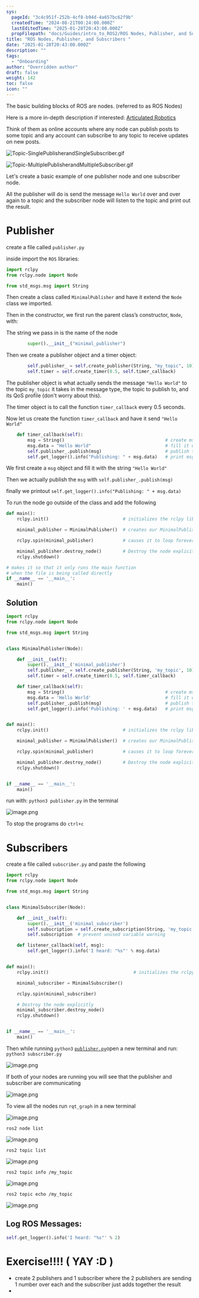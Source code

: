 ```yaml
---
sys:
  pageId: "3c4c951f-252b-4cf8-b94d-4a657bc62f9b"
  createdTime: "2024-08-21T00:24:00.000Z"
  lastEditedTime: "2025-01-28T20:43:00.000Z"
  propFilepath: "docs/Guides/intro_to_ROS2/ROS Nodes, Publisher, and Subscribers .md"
title: "ROS Nodes, Publisher, and Subscribers "
date: "2025-01-28T20:43:00.000Z"
description: ""
tags:
  - "Onboarding"
author: "Overridden author"
draft: false
weight: 142
toc: false
icon: ""
---
```


The basic building blocks of ROS are nodes. (referred to as ROS Nodes)

Here is a more in-depth description if interested: [Articulated Robotics](https://articulatedrobotics.xyz/tutorials/ready-for-ros/ros-overview#2-nodes)

Think of them as online accounts where any node can publish posts to some topic and any account can subscribe to any topic to receive updates on new posts.

![Topic-SinglePublisherandSingleSubscriber.gif](https://docs.ros.org/en/humble/_images/Topic-SinglePublisherandSingleSubscriber.gif)

![Topic-MultiplePublisherandMultipleSubscriber.gif](https://docs.ros.org/en/humble/_images/Topic-MultiplePublisherandMultipleSubscriber.gif)

Let's create a basic example of one publisher node and one subscriber node.

All the publisher will do is send the message `Hello World` over and over again to a topic and the subscriber node will listen to the topic and print out the result.

# Publisher

create a file called `publisher.py` 

inside import the `ROS` libraries:

```python
import rclpy
from rclpy.node import Node

from std_msgs.msg import String
```

Then create a class called `MinimalPublisher` and have it extend the `Node` class we imported.

Then in the constructor, we first run the parent class’s constructor, `Node`, with:

The string we pass in is the name of the node

```python
        super().__init__("minimal_publisher")
```

Then we create a publisher object and a timer object:

```python
        self.publisher_ = self.create_publisher(String, "my_topic", 10)
        self.timer = self.create_timer(0.5, self.timer_callback)
```

The publisher object is what actually sends the message `"Hello World"` to the topic `my_topic` it takes in the message type, the topic to publish to, and its QoS profile (don't worry about this).

The timer object is to call the function `timer_callback` every 0.5 seconds.

Now let us create the function `timer_callback` and have it send `"Hello World"`

```python
    def timer_callback(self):
        msg = String()                                      # create msg object
        msg.data = "Hello World"                            # fill it with data
        self.publisher_.publish(msg)                        # publish the message
        self.get_logger().info("Publishing: " + msg.data)   # print msg
```

We first create a `msg` object and fill it with the string `"Hello World"`

Then we actually publish the `msg` with `self.publisher_.publish(msg)`

finally we printout `self.get_logger().info("Publishing: " + msg.data)`

To run the node go outside of the class and add the following

```python
def main():
    rclpy.init()                            # initializes the rclpy library

    minimal_publisher = MinimalPublisher()  # creates our MinimalPublisher object

    rclpy.spin(minimal_publisher)           # causes it to loop forever

    minimal_publisher.destroy_node()        # Destroy the node explicitly
    rclpy.shutdown()

# makes it so that it only runs the main function
# when the file is being called directly
if __name__ == '__main__': 
    main()
```

## Solution

```python
import rclpy
from rclpy.node import Node

from std_msgs.msg import String


class MinimalPublisher(Node):

    def __init__(self):
        super().__init__('minimal_publisher')
        self.publisher_ = self.create_publisher(String, 'my_topic', 10)
        self.timer = self.create_timer(0.5, self.timer_callback)

    def timer_callback(self):
        msg = String()                                      # create msg object
        msg.data = 'Hello World'                            # fill it with data
        self.publisher_.publish(msg)                        # publish the message
        self.get_logger().info('Publishing: ' + msg.data)   # print msg


def main():
    rclpy.init()                            # initializes the rclpy library

    minimal_publisher = MinimalPublisher()  # creates our MinimalPublisher object

    rclpy.spin(minimal_publisher)           # causes it to loop forever

    minimal_publisher.destroy_node()        # Destroy the node explicitly
    rclpy.shutdown()


if __name__ == '__main__':
    main()
```

run with: `python3 publisher.py` in the terminal

![image.png](https://prod-files-secure.s3.us-west-2.amazonaws.com/d518164a-d88e-44d1-a4ee-3adb3bd8bce0/9214accb-ad5b-44f1-a31c-b3167c59138b/image.png?X-Amz-Algorithm=AWS4-HMAC-SHA256&X-Amz-Content-Sha256=UNSIGNED-PAYLOAD&X-Amz-Credential=ASIAZI2LB46663K3EQDK%2F20250319%2Fus-west-2%2Fs3%2Faws4_request&X-Amz-Date=20250319T110718Z&X-Amz-Expires=3600&X-Amz-Security-Token=IQoJb3JpZ2luX2VjEBsaCXVzLXdlc3QtMiJHMEUCIQDSfoj3puxGepSc%2Bx7ajUfQeNmxFRuk5yg2vOGy%2BkRSswIgaMp6rgqHMHhX%2FMOgvWey1CgQvzuXwxaEVf%2FaWB3otR0q%2FwMIdBAAGgw2Mzc0MjMxODM4MDUiDOAr7jPpfa7oC2p5hyrcAxY%2BBmSc3o9VINFfN3BFSztccinvpkmUP%2BZIGcijI49rFUZEKpLZ8%2B%2F9IM39onippoCNNtN2ixGSwf%2FUBhXw99%2BNpUzFtNU6GHOmM%2FhbN12yIo%2FWk4xkx7xlTeeTx0i5QPv19viQ%2FD75o%2BWkVewG3qyTXFbAWJxPJe%2FsDJh%2BaxeVnnatCcAeKJnlRUvSsAENrlMPrPhKqxm%2BmBrwP3FObo6Rfg8CJdQIb5rtNfJ7w1vQ2s5KKIRckuV504Hh%2FsYFCHJBJCgSWgIWq4FqnYB9yw1qGp9UF4eFCnv0e1eT1DrCcoUSXvkMVf%2BMmVfito0HIj4ZQqasFIfy%2B9TIfhSm473pcNjqVrPHFUsaoNXim4W98J7kwXY0L0B%2BHN3qedIa3tZ10J542%2FGDD5nJHWLrwUEYOHDFoyKZPZmJTc4vQr8C3lZSQbB%2BndoJmQjYSz5UJKcdcIJI1L3nZ5r0vH6PjwzXAEjxoUnHkRJrTPtgxKA9IMkUkhAZ97eBr9QFMagqHKvzdChYdBTyCLPFg9PhF6tTq53XThXa%2BSBF7IzM8uBAIFd5zfwcuxMeXQaHRp6kfmlDRmPTiosTomIR3QbpMVa9qsUi48XCgW%2B5kYpnvhpbmVu1QujFho6i2ruGMODA6r4GOqUBWbBl9xOnrmbr9vq3DfD3oTB2MnOBZnZzpgVe3VccypzYSn7e2HuTwKt9ujPML4D%2BjPUFw%2BLb5X72%2B%2FQA7rTX5RJapfZFIX26sT7zfqI0AQNPGmvWR0VZt4cgh%2FugLO6tH5HFWaMgCbx3Sau%2B8lCRB%2BFvXvoTKa140odsrvoO%2ByVP%2Bs5E6CXbQuKJk%2FgKcXyM2GJSn11qI1Wa98Cy0DzFNWOTQg2Q&X-Amz-Signature=ab5963495f5d08ec87dd915f411ba82ff803b4da702b71e3eb8adcdb6308a39d&X-Amz-SignedHeaders=host&x-id=GetObject)

To stop the programs do `ctrl+c`

# Subscribers

create a file called `subscriber.py` and paste the following

```python
import rclpy
from rclpy.node import Node

from std_msgs.msg import String


class MinimalSubscriber(Node):

    def __init__(self):
        super().__init__('minimal_subscriber')
        self.subscription = self.create_subscription(String, 'my_topic', self.listener_callback, 10)
        self.subscription  # prevent unused variable warning

    def listener_callback(self, msg):
        self.get_logger().info('I heard: "%s"' % msg.data)


def main():
    rclpy.init()                                # initializes the rclpy library

    minimal_subscriber = MinimalSubscriber()

    rclpy.spin(minimal_subscriber)

    # Destroy the node explicitly
    minimal_subscriber.destroy_node()
    rclpy.shutdown()


if __name__ == '__main__':
    main()
```

Then while running `python3` [`publisher.py`](http://publisher.py/)open a new terminal and run: `python3 subscriber.py` 

![image.png](https://prod-files-secure.s3.us-west-2.amazonaws.com/d518164a-d88e-44d1-a4ee-3adb3bd8bce0/611fccf2-c738-4dbd-94e9-98f209092866/image.png?X-Amz-Algorithm=AWS4-HMAC-SHA256&X-Amz-Content-Sha256=UNSIGNED-PAYLOAD&X-Amz-Credential=ASIAZI2LB46663K3EQDK%2F20250319%2Fus-west-2%2Fs3%2Faws4_request&X-Amz-Date=20250319T110718Z&X-Amz-Expires=3600&X-Amz-Security-Token=IQoJb3JpZ2luX2VjEBsaCXVzLXdlc3QtMiJHMEUCIQDSfoj3puxGepSc%2Bx7ajUfQeNmxFRuk5yg2vOGy%2BkRSswIgaMp6rgqHMHhX%2FMOgvWey1CgQvzuXwxaEVf%2FaWB3otR0q%2FwMIdBAAGgw2Mzc0MjMxODM4MDUiDOAr7jPpfa7oC2p5hyrcAxY%2BBmSc3o9VINFfN3BFSztccinvpkmUP%2BZIGcijI49rFUZEKpLZ8%2B%2F9IM39onippoCNNtN2ixGSwf%2FUBhXw99%2BNpUzFtNU6GHOmM%2FhbN12yIo%2FWk4xkx7xlTeeTx0i5QPv19viQ%2FD75o%2BWkVewG3qyTXFbAWJxPJe%2FsDJh%2BaxeVnnatCcAeKJnlRUvSsAENrlMPrPhKqxm%2BmBrwP3FObo6Rfg8CJdQIb5rtNfJ7w1vQ2s5KKIRckuV504Hh%2FsYFCHJBJCgSWgIWq4FqnYB9yw1qGp9UF4eFCnv0e1eT1DrCcoUSXvkMVf%2BMmVfito0HIj4ZQqasFIfy%2B9TIfhSm473pcNjqVrPHFUsaoNXim4W98J7kwXY0L0B%2BHN3qedIa3tZ10J542%2FGDD5nJHWLrwUEYOHDFoyKZPZmJTc4vQr8C3lZSQbB%2BndoJmQjYSz5UJKcdcIJI1L3nZ5r0vH6PjwzXAEjxoUnHkRJrTPtgxKA9IMkUkhAZ97eBr9QFMagqHKvzdChYdBTyCLPFg9PhF6tTq53XThXa%2BSBF7IzM8uBAIFd5zfwcuxMeXQaHRp6kfmlDRmPTiosTomIR3QbpMVa9qsUi48XCgW%2B5kYpnvhpbmVu1QujFho6i2ruGMODA6r4GOqUBWbBl9xOnrmbr9vq3DfD3oTB2MnOBZnZzpgVe3VccypzYSn7e2HuTwKt9ujPML4D%2BjPUFw%2BLb5X72%2B%2FQA7rTX5RJapfZFIX26sT7zfqI0AQNPGmvWR0VZt4cgh%2FugLO6tH5HFWaMgCbx3Sau%2B8lCRB%2BFvXvoTKa140odsrvoO%2ByVP%2Bs5E6CXbQuKJk%2FgKcXyM2GJSn11qI1Wa98Cy0DzFNWOTQg2Q&X-Amz-Signature=9c10bbcad10295b38420f88a8cb1c70b3da163b4b6ce7895a021b11713cfe067&X-Amz-SignedHeaders=host&x-id=GetObject)

If both of your nodes are running you will see that the publisher and subscriber are communicating

![image.png](https://prod-files-secure.s3.us-west-2.amazonaws.com/d518164a-d88e-44d1-a4ee-3adb3bd8bce0/eea428b5-1cf0-43bb-a30b-81cbaf6c5c78/image.png?X-Amz-Algorithm=AWS4-HMAC-SHA256&X-Amz-Content-Sha256=UNSIGNED-PAYLOAD&X-Amz-Credential=ASIAZI2LB46663K3EQDK%2F20250319%2Fus-west-2%2Fs3%2Faws4_request&X-Amz-Date=20250319T110718Z&X-Amz-Expires=3600&X-Amz-Security-Token=IQoJb3JpZ2luX2VjEBsaCXVzLXdlc3QtMiJHMEUCIQDSfoj3puxGepSc%2Bx7ajUfQeNmxFRuk5yg2vOGy%2BkRSswIgaMp6rgqHMHhX%2FMOgvWey1CgQvzuXwxaEVf%2FaWB3otR0q%2FwMIdBAAGgw2Mzc0MjMxODM4MDUiDOAr7jPpfa7oC2p5hyrcAxY%2BBmSc3o9VINFfN3BFSztccinvpkmUP%2BZIGcijI49rFUZEKpLZ8%2B%2F9IM39onippoCNNtN2ixGSwf%2FUBhXw99%2BNpUzFtNU6GHOmM%2FhbN12yIo%2FWk4xkx7xlTeeTx0i5QPv19viQ%2FD75o%2BWkVewG3qyTXFbAWJxPJe%2FsDJh%2BaxeVnnatCcAeKJnlRUvSsAENrlMPrPhKqxm%2BmBrwP3FObo6Rfg8CJdQIb5rtNfJ7w1vQ2s5KKIRckuV504Hh%2FsYFCHJBJCgSWgIWq4FqnYB9yw1qGp9UF4eFCnv0e1eT1DrCcoUSXvkMVf%2BMmVfito0HIj4ZQqasFIfy%2B9TIfhSm473pcNjqVrPHFUsaoNXim4W98J7kwXY0L0B%2BHN3qedIa3tZ10J542%2FGDD5nJHWLrwUEYOHDFoyKZPZmJTc4vQr8C3lZSQbB%2BndoJmQjYSz5UJKcdcIJI1L3nZ5r0vH6PjwzXAEjxoUnHkRJrTPtgxKA9IMkUkhAZ97eBr9QFMagqHKvzdChYdBTyCLPFg9PhF6tTq53XThXa%2BSBF7IzM8uBAIFd5zfwcuxMeXQaHRp6kfmlDRmPTiosTomIR3QbpMVa9qsUi48XCgW%2B5kYpnvhpbmVu1QujFho6i2ruGMODA6r4GOqUBWbBl9xOnrmbr9vq3DfD3oTB2MnOBZnZzpgVe3VccypzYSn7e2HuTwKt9ujPML4D%2BjPUFw%2BLb5X72%2B%2FQA7rTX5RJapfZFIX26sT7zfqI0AQNPGmvWR0VZt4cgh%2FugLO6tH5HFWaMgCbx3Sau%2B8lCRB%2BFvXvoTKa140odsrvoO%2ByVP%2Bs5E6CXbQuKJk%2FgKcXyM2GJSn11qI1Wa98Cy0DzFNWOTQg2Q&X-Amz-Signature=693eb50850fd230b8b1525666558e603949089b22077d78da9cd94767c330e74&X-Amz-SignedHeaders=host&x-id=GetObject)

To view all the nodes run `rqt_graph` in a new terminal

![image.png](https://prod-files-secure.s3.us-west-2.amazonaws.com/d518164a-d88e-44d1-a4ee-3adb3bd8bce0/1d98e964-4318-4d62-b5c4-8c8f78368598/image.png?X-Amz-Algorithm=AWS4-HMAC-SHA256&X-Amz-Content-Sha256=UNSIGNED-PAYLOAD&X-Amz-Credential=ASIAZI2LB46663K3EQDK%2F20250319%2Fus-west-2%2Fs3%2Faws4_request&X-Amz-Date=20250319T110718Z&X-Amz-Expires=3600&X-Amz-Security-Token=IQoJb3JpZ2luX2VjEBsaCXVzLXdlc3QtMiJHMEUCIQDSfoj3puxGepSc%2Bx7ajUfQeNmxFRuk5yg2vOGy%2BkRSswIgaMp6rgqHMHhX%2FMOgvWey1CgQvzuXwxaEVf%2FaWB3otR0q%2FwMIdBAAGgw2Mzc0MjMxODM4MDUiDOAr7jPpfa7oC2p5hyrcAxY%2BBmSc3o9VINFfN3BFSztccinvpkmUP%2BZIGcijI49rFUZEKpLZ8%2B%2F9IM39onippoCNNtN2ixGSwf%2FUBhXw99%2BNpUzFtNU6GHOmM%2FhbN12yIo%2FWk4xkx7xlTeeTx0i5QPv19viQ%2FD75o%2BWkVewG3qyTXFbAWJxPJe%2FsDJh%2BaxeVnnatCcAeKJnlRUvSsAENrlMPrPhKqxm%2BmBrwP3FObo6Rfg8CJdQIb5rtNfJ7w1vQ2s5KKIRckuV504Hh%2FsYFCHJBJCgSWgIWq4FqnYB9yw1qGp9UF4eFCnv0e1eT1DrCcoUSXvkMVf%2BMmVfito0HIj4ZQqasFIfy%2B9TIfhSm473pcNjqVrPHFUsaoNXim4W98J7kwXY0L0B%2BHN3qedIa3tZ10J542%2FGDD5nJHWLrwUEYOHDFoyKZPZmJTc4vQr8C3lZSQbB%2BndoJmQjYSz5UJKcdcIJI1L3nZ5r0vH6PjwzXAEjxoUnHkRJrTPtgxKA9IMkUkhAZ97eBr9QFMagqHKvzdChYdBTyCLPFg9PhF6tTq53XThXa%2BSBF7IzM8uBAIFd5zfwcuxMeXQaHRp6kfmlDRmPTiosTomIR3QbpMVa9qsUi48XCgW%2B5kYpnvhpbmVu1QujFho6i2ruGMODA6r4GOqUBWbBl9xOnrmbr9vq3DfD3oTB2MnOBZnZzpgVe3VccypzYSn7e2HuTwKt9ujPML4D%2BjPUFw%2BLb5X72%2B%2FQA7rTX5RJapfZFIX26sT7zfqI0AQNPGmvWR0VZt4cgh%2FugLO6tH5HFWaMgCbx3Sau%2B8lCRB%2BFvXvoTKa140odsrvoO%2ByVP%2Bs5E6CXbQuKJk%2FgKcXyM2GJSn11qI1Wa98Cy0DzFNWOTQg2Q&X-Amz-Signature=19613b5d78322a3c1e1dfbfe99f11d10af85ad211fdea08e29bf9fa07ce0929c&X-Amz-SignedHeaders=host&x-id=GetObject)

`ros2 node list`

![image.png](https://prod-files-secure.s3.us-west-2.amazonaws.com/d518164a-d88e-44d1-a4ee-3adb3bd8bce0/680ac8cf-e6d9-4164-9ece-5b9a6fccffee/image.png?X-Amz-Algorithm=AWS4-HMAC-SHA256&X-Amz-Content-Sha256=UNSIGNED-PAYLOAD&X-Amz-Credential=ASIAZI2LB46663K3EQDK%2F20250319%2Fus-west-2%2Fs3%2Faws4_request&X-Amz-Date=20250319T110718Z&X-Amz-Expires=3600&X-Amz-Security-Token=IQoJb3JpZ2luX2VjEBsaCXVzLXdlc3QtMiJHMEUCIQDSfoj3puxGepSc%2Bx7ajUfQeNmxFRuk5yg2vOGy%2BkRSswIgaMp6rgqHMHhX%2FMOgvWey1CgQvzuXwxaEVf%2FaWB3otR0q%2FwMIdBAAGgw2Mzc0MjMxODM4MDUiDOAr7jPpfa7oC2p5hyrcAxY%2BBmSc3o9VINFfN3BFSztccinvpkmUP%2BZIGcijI49rFUZEKpLZ8%2B%2F9IM39onippoCNNtN2ixGSwf%2FUBhXw99%2BNpUzFtNU6GHOmM%2FhbN12yIo%2FWk4xkx7xlTeeTx0i5QPv19viQ%2FD75o%2BWkVewG3qyTXFbAWJxPJe%2FsDJh%2BaxeVnnatCcAeKJnlRUvSsAENrlMPrPhKqxm%2BmBrwP3FObo6Rfg8CJdQIb5rtNfJ7w1vQ2s5KKIRckuV504Hh%2FsYFCHJBJCgSWgIWq4FqnYB9yw1qGp9UF4eFCnv0e1eT1DrCcoUSXvkMVf%2BMmVfito0HIj4ZQqasFIfy%2B9TIfhSm473pcNjqVrPHFUsaoNXim4W98J7kwXY0L0B%2BHN3qedIa3tZ10J542%2FGDD5nJHWLrwUEYOHDFoyKZPZmJTc4vQr8C3lZSQbB%2BndoJmQjYSz5UJKcdcIJI1L3nZ5r0vH6PjwzXAEjxoUnHkRJrTPtgxKA9IMkUkhAZ97eBr9QFMagqHKvzdChYdBTyCLPFg9PhF6tTq53XThXa%2BSBF7IzM8uBAIFd5zfwcuxMeXQaHRp6kfmlDRmPTiosTomIR3QbpMVa9qsUi48XCgW%2B5kYpnvhpbmVu1QujFho6i2ruGMODA6r4GOqUBWbBl9xOnrmbr9vq3DfD3oTB2MnOBZnZzpgVe3VccypzYSn7e2HuTwKt9ujPML4D%2BjPUFw%2BLb5X72%2B%2FQA7rTX5RJapfZFIX26sT7zfqI0AQNPGmvWR0VZt4cgh%2FugLO6tH5HFWaMgCbx3Sau%2B8lCRB%2BFvXvoTKa140odsrvoO%2ByVP%2Bs5E6CXbQuKJk%2FgKcXyM2GJSn11qI1Wa98Cy0DzFNWOTQg2Q&X-Amz-Signature=1e81c9d3c32b7ccb48dbf992bb62f9d805b6db701fd08b805ec0f4e8729a6d9e&X-Amz-SignedHeaders=host&x-id=GetObject)

`ros2 topic list`

![image.png](https://prod-files-secure.s3.us-west-2.amazonaws.com/d518164a-d88e-44d1-a4ee-3adb3bd8bce0/eee2ebe1-27ef-4a4a-96fb-2ca54126fb29/image.png?X-Amz-Algorithm=AWS4-HMAC-SHA256&X-Amz-Content-Sha256=UNSIGNED-PAYLOAD&X-Amz-Credential=ASIAZI2LB46663K3EQDK%2F20250319%2Fus-west-2%2Fs3%2Faws4_request&X-Amz-Date=20250319T110718Z&X-Amz-Expires=3600&X-Amz-Security-Token=IQoJb3JpZ2luX2VjEBsaCXVzLXdlc3QtMiJHMEUCIQDSfoj3puxGepSc%2Bx7ajUfQeNmxFRuk5yg2vOGy%2BkRSswIgaMp6rgqHMHhX%2FMOgvWey1CgQvzuXwxaEVf%2FaWB3otR0q%2FwMIdBAAGgw2Mzc0MjMxODM4MDUiDOAr7jPpfa7oC2p5hyrcAxY%2BBmSc3o9VINFfN3BFSztccinvpkmUP%2BZIGcijI49rFUZEKpLZ8%2B%2F9IM39onippoCNNtN2ixGSwf%2FUBhXw99%2BNpUzFtNU6GHOmM%2FhbN12yIo%2FWk4xkx7xlTeeTx0i5QPv19viQ%2FD75o%2BWkVewG3qyTXFbAWJxPJe%2FsDJh%2BaxeVnnatCcAeKJnlRUvSsAENrlMPrPhKqxm%2BmBrwP3FObo6Rfg8CJdQIb5rtNfJ7w1vQ2s5KKIRckuV504Hh%2FsYFCHJBJCgSWgIWq4FqnYB9yw1qGp9UF4eFCnv0e1eT1DrCcoUSXvkMVf%2BMmVfito0HIj4ZQqasFIfy%2B9TIfhSm473pcNjqVrPHFUsaoNXim4W98J7kwXY0L0B%2BHN3qedIa3tZ10J542%2FGDD5nJHWLrwUEYOHDFoyKZPZmJTc4vQr8C3lZSQbB%2BndoJmQjYSz5UJKcdcIJI1L3nZ5r0vH6PjwzXAEjxoUnHkRJrTPtgxKA9IMkUkhAZ97eBr9QFMagqHKvzdChYdBTyCLPFg9PhF6tTq53XThXa%2BSBF7IzM8uBAIFd5zfwcuxMeXQaHRp6kfmlDRmPTiosTomIR3QbpMVa9qsUi48XCgW%2B5kYpnvhpbmVu1QujFho6i2ruGMODA6r4GOqUBWbBl9xOnrmbr9vq3DfD3oTB2MnOBZnZzpgVe3VccypzYSn7e2HuTwKt9ujPML4D%2BjPUFw%2BLb5X72%2B%2FQA7rTX5RJapfZFIX26sT7zfqI0AQNPGmvWR0VZt4cgh%2FugLO6tH5HFWaMgCbx3Sau%2B8lCRB%2BFvXvoTKa140odsrvoO%2ByVP%2Bs5E6CXbQuKJk%2FgKcXyM2GJSn11qI1Wa98Cy0DzFNWOTQg2Q&X-Amz-Signature=ade13c052c7575605f643485d1732c722448fbee142968657e0b8a41eae5d5dc&X-Amz-SignedHeaders=host&x-id=GetObject)

`ros2 topic info /my_topic`

![image.png](https://prod-files-secure.s3.us-west-2.amazonaws.com/d518164a-d88e-44d1-a4ee-3adb3bd8bce0/6288ef12-cb9e-406f-b9eb-65feed3a9011/image.png?X-Amz-Algorithm=AWS4-HMAC-SHA256&X-Amz-Content-Sha256=UNSIGNED-PAYLOAD&X-Amz-Credential=ASIAZI2LB46663K3EQDK%2F20250319%2Fus-west-2%2Fs3%2Faws4_request&X-Amz-Date=20250319T110718Z&X-Amz-Expires=3600&X-Amz-Security-Token=IQoJb3JpZ2luX2VjEBsaCXVzLXdlc3QtMiJHMEUCIQDSfoj3puxGepSc%2Bx7ajUfQeNmxFRuk5yg2vOGy%2BkRSswIgaMp6rgqHMHhX%2FMOgvWey1CgQvzuXwxaEVf%2FaWB3otR0q%2FwMIdBAAGgw2Mzc0MjMxODM4MDUiDOAr7jPpfa7oC2p5hyrcAxY%2BBmSc3o9VINFfN3BFSztccinvpkmUP%2BZIGcijI49rFUZEKpLZ8%2B%2F9IM39onippoCNNtN2ixGSwf%2FUBhXw99%2BNpUzFtNU6GHOmM%2FhbN12yIo%2FWk4xkx7xlTeeTx0i5QPv19viQ%2FD75o%2BWkVewG3qyTXFbAWJxPJe%2FsDJh%2BaxeVnnatCcAeKJnlRUvSsAENrlMPrPhKqxm%2BmBrwP3FObo6Rfg8CJdQIb5rtNfJ7w1vQ2s5KKIRckuV504Hh%2FsYFCHJBJCgSWgIWq4FqnYB9yw1qGp9UF4eFCnv0e1eT1DrCcoUSXvkMVf%2BMmVfito0HIj4ZQqasFIfy%2B9TIfhSm473pcNjqVrPHFUsaoNXim4W98J7kwXY0L0B%2BHN3qedIa3tZ10J542%2FGDD5nJHWLrwUEYOHDFoyKZPZmJTc4vQr8C3lZSQbB%2BndoJmQjYSz5UJKcdcIJI1L3nZ5r0vH6PjwzXAEjxoUnHkRJrTPtgxKA9IMkUkhAZ97eBr9QFMagqHKvzdChYdBTyCLPFg9PhF6tTq53XThXa%2BSBF7IzM8uBAIFd5zfwcuxMeXQaHRp6kfmlDRmPTiosTomIR3QbpMVa9qsUi48XCgW%2B5kYpnvhpbmVu1QujFho6i2ruGMODA6r4GOqUBWbBl9xOnrmbr9vq3DfD3oTB2MnOBZnZzpgVe3VccypzYSn7e2HuTwKt9ujPML4D%2BjPUFw%2BLb5X72%2B%2FQA7rTX5RJapfZFIX26sT7zfqI0AQNPGmvWR0VZt4cgh%2FugLO6tH5HFWaMgCbx3Sau%2B8lCRB%2BFvXvoTKa140odsrvoO%2ByVP%2Bs5E6CXbQuKJk%2FgKcXyM2GJSn11qI1Wa98Cy0DzFNWOTQg2Q&X-Amz-Signature=35e46b9be047cd059a255fcc64011e58634c31825b6cd218f7d72bb6967820b9&X-Amz-SignedHeaders=host&x-id=GetObject)

`ros2 topic echo /my_topic`

![image.png](https://prod-files-secure.s3.us-west-2.amazonaws.com/d518164a-d88e-44d1-a4ee-3adb3bd8bce0/0a6fcb4d-422d-4a6c-a803-749ef4adf2c6/image.png?X-Amz-Algorithm=AWS4-HMAC-SHA256&X-Amz-Content-Sha256=UNSIGNED-PAYLOAD&X-Amz-Credential=ASIAZI2LB46663K3EQDK%2F20250319%2Fus-west-2%2Fs3%2Faws4_request&X-Amz-Date=20250319T110718Z&X-Amz-Expires=3600&X-Amz-Security-Token=IQoJb3JpZ2luX2VjEBsaCXVzLXdlc3QtMiJHMEUCIQDSfoj3puxGepSc%2Bx7ajUfQeNmxFRuk5yg2vOGy%2BkRSswIgaMp6rgqHMHhX%2FMOgvWey1CgQvzuXwxaEVf%2FaWB3otR0q%2FwMIdBAAGgw2Mzc0MjMxODM4MDUiDOAr7jPpfa7oC2p5hyrcAxY%2BBmSc3o9VINFfN3BFSztccinvpkmUP%2BZIGcijI49rFUZEKpLZ8%2B%2F9IM39onippoCNNtN2ixGSwf%2FUBhXw99%2BNpUzFtNU6GHOmM%2FhbN12yIo%2FWk4xkx7xlTeeTx0i5QPv19viQ%2FD75o%2BWkVewG3qyTXFbAWJxPJe%2FsDJh%2BaxeVnnatCcAeKJnlRUvSsAENrlMPrPhKqxm%2BmBrwP3FObo6Rfg8CJdQIb5rtNfJ7w1vQ2s5KKIRckuV504Hh%2FsYFCHJBJCgSWgIWq4FqnYB9yw1qGp9UF4eFCnv0e1eT1DrCcoUSXvkMVf%2BMmVfito0HIj4ZQqasFIfy%2B9TIfhSm473pcNjqVrPHFUsaoNXim4W98J7kwXY0L0B%2BHN3qedIa3tZ10J542%2FGDD5nJHWLrwUEYOHDFoyKZPZmJTc4vQr8C3lZSQbB%2BndoJmQjYSz5UJKcdcIJI1L3nZ5r0vH6PjwzXAEjxoUnHkRJrTPtgxKA9IMkUkhAZ97eBr9QFMagqHKvzdChYdBTyCLPFg9PhF6tTq53XThXa%2BSBF7IzM8uBAIFd5zfwcuxMeXQaHRp6kfmlDRmPTiosTomIR3QbpMVa9qsUi48XCgW%2B5kYpnvhpbmVu1QujFho6i2ruGMODA6r4GOqUBWbBl9xOnrmbr9vq3DfD3oTB2MnOBZnZzpgVe3VccypzYSn7e2HuTwKt9ujPML4D%2BjPUFw%2BLb5X72%2B%2FQA7rTX5RJapfZFIX26sT7zfqI0AQNPGmvWR0VZt4cgh%2FugLO6tH5HFWaMgCbx3Sau%2B8lCRB%2BFvXvoTKa140odsrvoO%2ByVP%2Bs5E6CXbQuKJk%2FgKcXyM2GJSn11qI1Wa98Cy0DzFNWOTQg2Q&X-Amz-Signature=d10a581e9e6d836ede8eef83dbeac71dc1d64923580a7ac93f177830bad74278&X-Amz-SignedHeaders=host&x-id=GetObject)

## Log ROS Messages:

```python
self.get_logger().info('I heard: "%s"' % 2)
```

# Exercise!!!! ( YAY :D )

- create 2 publishers and 1 subscriber where the 2 publishers are sending 1 number over each and the subscriber just adds together the result
- 
